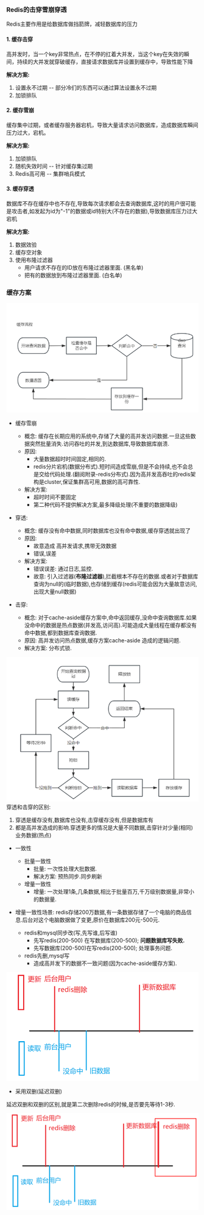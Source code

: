 ### Redis的击穿雪崩穿透
Redis主要作用是给数据库做挡箭牌，减轻数据库的压力

#### 1. 缓存击穿
高并发时，当一个key非常热点，在不停的扛着大并发，当这个key在失效的瞬间，持续的大并发就穿破缓存，直接请求数据库并设置到缓存中，导致性能下降

**解决方案:**
1. 设置永不过期   -- 部分冷们的东西可以通过算法设置永不过期
2. 加锁排队  


#### 2. 缓存雪崩
缓存集中过期，或者缓存服务器宕机，导致大量请求访问数据库，造成数据库瞬间压力过大，宕机。

**解决方案:**
1. 加锁排队
2. 随机失效时间 -- 针对缓存集过期
3. Redis高可用 -- 集群哨兵模式 

#### 3. 缓存穿透
数据库不存在缓存中也不存在,导致每次请求都会去查询数据库,这时的用户很可能是攻击者,如发起为id为"-1"的数据或id特别大(不存在的数据),导致数据库压力过大宕机

**解决方案:**
1. 数据效验
2. 缓存空对象
3. 使用布隆过滤器
   * 用户请求不存在的ID放在布隆过滤器里面. (黑名单)
   * 把有的数据放到布隆过滤器里面. (白名单)



###  缓存方案
![img_2.png](images/img_2.png)
- 缓存雪崩

   - 概念: 缓存在长期应用的系统中,存储了大量的高并发访问数据.一旦这些数据突然批量消失.访问吞吐的并发,到达数据库,导致数据库崩溃.
   - 原因:
      - 大量数据超时时间固定,相同的.
      - redis分片宕机(数据分布式).短时间造成雪崩,但是不会持续,也不会总是交给代码处理.(翻阅附录-redis分布式).因为高并发高吞吐的redis架构是cluster,保证集群高可用,数据的高可靠性.
   - 解决方案:
      - 超时时间不要固定
      - 第二种代码不提供解决方案,最多降级处理(不重要的数据降级)

- 穿透:

   - 概念: 缓存没有命中数据,同时数据库也没有命中数据,缓存穿透就出现了
   - 原因:
      - 故意造成 高并发请求,携带无效数据
      - 错误,误差
   - 解决方案:
      - 错误误差: 通过日志,监控.
      - 故意: 引入过滤器(**布隆过滤器**),拦截根本不存在的数据.或者对于数据库查询为null的(临时数据),也存储到缓存(redis可能会因为大量故意访问,出现大量null数据)

- 击穿:

   - 概念: 对于cache-aside缓存方案中,命中返回缓存,没命中查询数据库.如果没命中的数据是热点数据(并发高,访问高).可能造成大量线程在缓存都没有命中数据,都到数据库查询数据.
   - 原因: 高并发访问热点数据,缓存方案cache-aside 造成的逻辑问题.
   - 解决方案: 分布式锁.

![img_3.png](images/img_3.png)
  穿透和击穿的区别:

   1. 穿透是缓存没有,数据库也没有,击穿缓存没有,但是数据库有
   2. 都是高并发造成的影响.穿透更多的情况是大量不同数据,击穿针对少量(相同)业务数据(热点)

- 一致性

   - 批量一致性
      - 批量: 一次性处理大批数据.
      - 解决方案: 预热同步.同步刷新
   - 增量一致性
      - 增量: 一次处理1条,几条数据,相比于批量百万,千万级别数据量,非常小的数据量.

- 增量一致性场景: redis存储200万数据,有一条数据存储了一个电脑的商品信息.后台对这个电脑数据做了变更,原价在数据库200元-500元.

   - redis和mysql同步改(写,先写谁,后写谁)
      - 先写redis(200-500) 在写数据库(200-500); **问题数据库写失败.**
      - 先写数据库(200-500)在写redis(200-500); 处理事务问题.
   - redis先删,mysql写
      - 造成高并发下的数据不一致问题(因为cache-aside缓存方案).

![img_4.png](images/img_4.png)

   - 采用双删(延迟双删)

  延迟双删和双删的区别,就是第二次删除redis的时候,是否要先等待1-3秒.

![img_5.png](images/img_5.png)